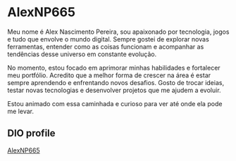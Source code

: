 # AlexNP665

Meu nome é Alex Nascimento Pereira, sou apaixonado por tecnologia, jogos e tudo que envolve o mundo digital. Sempre gostei de explorar novas ferramentas, entender como as coisas funcionam e acompanhar as tendências desse universo em constante evolução.

No momento, estou focado em aprimorar minhas habilidades e fortalecer meu portfólio. Acredito que a melhor forma de crescer na área é estar sempre aprendendo e enfrentando novos desafios. Gosto de trocar ideias, testar novas tecnologias e desenvolver projetos que me ajudem a evoluir.

Estou animado com essa caminhada e curioso para ver até onde ela pode me levar.

## DIO profile

[AlexNP665](https://www.dio.me/users/alex_nascimento_pereira)

